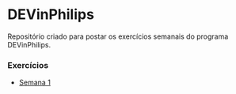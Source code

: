 # DEVinPhilips

Repositório criado para postar os exercícios semanais do programa DEVinPhilips.

### Exercícios

- [Semana 1](https://github.com/AntonioSabino/dev-in-philips-exercicios/tree/semana1)
